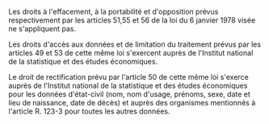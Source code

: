 Les droits à l'effacement, à la portabilité et d'opposition prévus respectivement par les articles 51,55 et 56 de la loi du 6 janvier 1978 visée ne s'appliquent pas.

Les droits d'accès aux données et de limitation du traitement prévus par les articles 49 et 53 de cette même loi s'exercent auprès de l'Institut national de la statistique et des études économiques.

Le droit de rectification prévu par l'article 50 de cette même loi s'exerce auprès de l'Institut national de la statistique et des études économiques pour les données d'état-civil (nom, nom d'usage, prénoms, sexe, date et lieu de naissance, date de décès) et auprès des organismes mentionnés à l'article R. 123-3 pour toutes les autres données.
